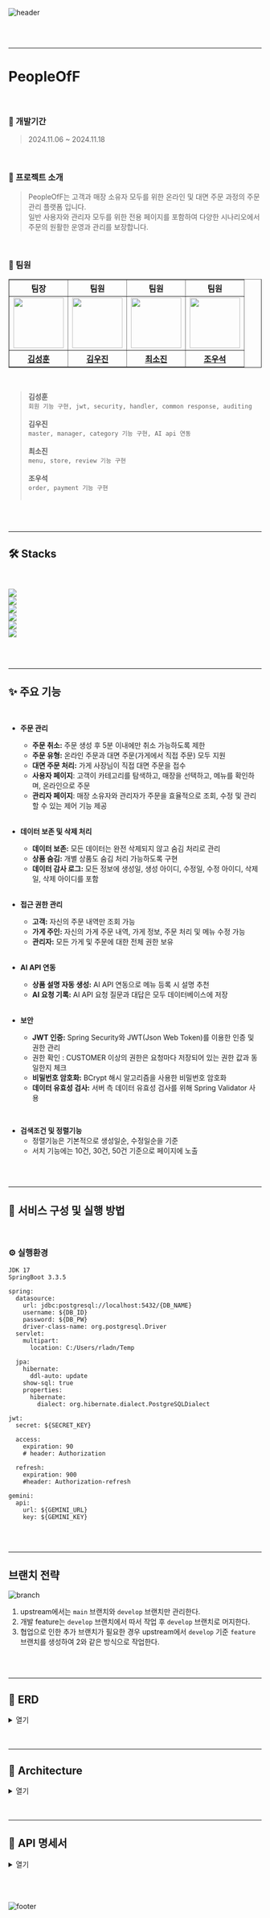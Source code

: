 ![header](https://capsule-render.vercel.app/api?type=waving&color=gradient&height=300&section=header&text=PeopleOfF&fontSize=90)

  <br>
  <br>
  
---
# PeopleOfF

  <br>

### 🛵 개발기간

> 2024.11.06 ~ 2024.11.18

<br>
  
### 📖 프로젝트 소개
 
> PeopleOfF는 고객과 매장 소유자 모두를 위한 온라인 및 대면 주문 과정의 주문 관리 플랫폼 입니다. <br>
> 일반 사용자와 관리자 모두를 위한 전용 페이지를 포함하여 다양한 시나리오에서 주문의 원활한 운영과 관리를 보장합니다.

<br>

### 👥 팀원

<table border="1" class="table">
  <thead>
    <tr>
        <th scope="col" style="text-align: center;"> 팀장 </th>
        <th scope="col" style="text-align: center;"> 팀원 </th>
        <th scope="col" style="text-align: center;"> 팀원 </th>
        <th scope="col" style="text-align: center;"> 팀원 </th>
    </tr>
  </thead>
  <tbody>
    <tr>
      <td align="center"><a href="https://github.com/kimsung3113"><img src="https://avatars.githubusercontent.com/u/132237905?v=4" width="100px;" alt=""/></a><br /></td>
      <td align="center"><a href="https://github.com/kwj0605"><img src="https://avatars.githubusercontent.com/u/107970778?v=4" width="100px;" alt=""/></a><br /></td>
      <td align="center"><a href="https://github.com/sonoopy"><img src="https://avatars.githubusercontent.com/u/172015030?v=4" width="100px;" alt=""/></a><br /></td>
      <td align="center"><a href="https://github.com/wooseok50"><img src="https://avatars.githubusercontent.com/u/155416976?v=4" width="100px;" alt=""/></a><br /></td>
    </tr>
      <tr>
        <th scope="col" style="text-align: center;"><a href="https://github.com/kimsung3113"> 김성훈 </a></th>
        <th scope="col" style="text-align: center;"><a href="https://github.com/kwj0605"> 김우진 </a></th>
        <th scope="col" style="text-align: center;"><a href="https://github.com/sonoopy"> 최소진 </a></th>
        <th scope="col" style="text-align: center;"><a href="https://github.com/wooseok50"> 조우석 </a></th>
    </tr>
  </tbody>
</table>

  <br>

> **김성훈** <br>
>`회원 기능 구현, jwt, security, handler, common response, auditing` <br><br>
> **김우진** <br>
> `master, manager, category 기능 구현, AI api 연동`<br><br>
> **최소진** <br>
> `menu, store, review 기능 구현` <br><br>
> **조우석** <br>
> `order, payment 기능 구현` <br><br>

  <br>
  <br>

---

## 🛠️ Stacks

  <br>

<img src="https://img.shields.io/badge/git-F05032?style=for-the-badge&logo=git&logoColor=white"><br>
<img src="https://img.shields.io/badge/github-181717?style=for-the-badge&logo=github&logoColor=white"><br>
<img src="https://img.shields.io/badge/java-007396?style=for-the-badge&logo=java&logoColor=white"><br>
<img src="https://img.shields.io/badge/spring-6DB33F?style=for-the-badge&logo=spring&logoColor=white"><br>
<img src="https://img.shields.io/badge/springboot-6DB33F?style=for-the-badge&logo=springboot&logoColor=white"><br>
<img src="https://img.shields.io/badge/gradle-02303A?style=for-the-badge&logo=gradle&logoColor=white"><br>

  <br>
  <br>

---

## ✨ 주요 기능

<br>

- **주문 관리**

  - **주문 취소:** 주문 생성 후 5분 이내에만 취소 가능하도록 제한
  - **주문 유형:** 온라인 주문과 대면 주문(가게에서 직접 주문) 모두 지원
  - **대면 주문 처리:** 가게 사장님이 직접 대면 주문을 접수
  - **사용자 페이지**: 고객이 카테고리를 탐색하고, 매장을 선택하고, 메뉴를 확인하며, 온라인으로 주문
  - **관리자 페이지**: 매장 소유자와 관리자가 주문을 효율적으로 조회, 수정 및 관리할 수 있는 제어 기능 제공

  <br>


- **데이터 보존 및 삭제 처리**

  - **데이터 보존:** 모든 데이터는 완전 삭제되지 않고 숨김 처리로 관리
  - **상품 숨김:** 개별 상품도 숨김 처리 가능하도록 구현
  - **데이터 감사 로그:** 모든 정보에 생성일, 생성 아이디, 수정일, 수정 아이디, 삭제일, 삭제 아이디를 포함

  <br>


- **접근 권한 관리**

  - **고객:** 자신의 주문 내역만 조회 가능
  - **가게 주인:** 자신의 가게 주문 내역, 가게 정보, 주문 처리 및 메뉴 수정 가능
  - **관리자:** 모든 가게 및 주문에 대한 전체 권한 보유

  <br>


- **AI API 연동**

  - **상품 설명 자동 생성:** AI API 연동으로 메뉴 등록 시 설명 추천
  - **AI 요청 기록:** AI API 요청 질문과 대답은 모두 데이터베이스에 저장

  <br>


- **보안**
  - **JWT 인증:** Spring Security와 JWT(Json Web Token)를 이용한 인증 및 권한 관리
  - 권한 확인 : CUSTOMER 이상의 권한은 요청마다 저장되어 있는 권한 값과 동일한지 체크
  - **비밀번호 암호화:** BCrypt 해시 알고리즘을 사용한 비밀번호 암호화
  - **데이터 유효성 검사:** 서버 측 데이터 유효성 검사를 위해 Spring Validator 사용

<br>
  
- **검색조건 및 정렬기능**
    - 정렬기능은 기본적으로 생성일순, 수정일순을 기준
    - 서치 기능에는 10건, 30건, 50건 기준으로 페이지에 노출
 
  
<br>
<br>

---

## 📂 서비스 구성 및 실행 방법

<br>

### ⚙️ 실행환경

```
JDK 17
SpringBoot 3.3.5

```

```
spring:
  datasource:
    url: jdbc:postgresql://localhost:5432/{DB_NAME}
    username: ${DB_ID}
    password: ${DB_PW}
    driver-class-name: org.postgresql.Driver
  servlet:
    multipart:
      location: C:/Users/rladn/Temp

  jpa:
    hibernate:
      ddl-auto: update
    show-sql: true
    properties:
      hibernate:
        dialect: org.hibernate.dialect.PostgreSQLDialect

jwt:
  secret: ${SECRET_KEY}

  access:
    expiration: 90
    # header: Authorization

  refresh:
    expiration: 900
    #header: Authorization-refresh

gemini:
  api:
    url: ${GEMINI_URL}
    key: ${GEMINI_KEY}

```
<br>
<br>

---
## 브랜치 전략

![branch](https://github.com/user-attachments/assets/2fe71cc2-8583-4a3e-a43c-3b3d9bbce07e)

1. upstream에서는 `main` 브랜치와 `develop` 브랜치만 관리한다.
2. 개발 feature는 `develop` 브랜치에서 따서 작업 후 `develop` 브랜치로 머지한다.
3. 협업으로 인한 추가 브랜치가 필요한 경우 upstream에서 `develop` 기준 `feature` 브랜치를 생성하여 2와 같은 방식으로 작업한다.

<br>
<br>

---

## 🎈 ERD

<details>
<summary>열기</summary>
<img width="6544" alt="ERD" src="https://github.com/user-attachments/assets/de76e536-5bf7-4c83-bc72-e168ae523b33">
</details>

<br>
<br>

---

## 📌 Architecture

<details>
<summary>열기</summary>
<img width="695" alt="architecture" src="https://github.com/user-attachments/assets/2ecaa34d-e28b-42ae-bd5d-f8d32c6c32a3">
</details>

<br>
<br>

---

## 📄 API 명세서

<details>
<summary>열기</summary>
[https://www.notion.so/API-1371ee33c50580a09f06de93422b1f29](https://www.notion.so/API-1371ee33c50580a09f06de93422b1f29?pvs=21)
</details>

<br>
<br>
<br>

![footer](https://capsule-render.vercel.app/api?type=waving&color=gradient&height=300&section=footer)
